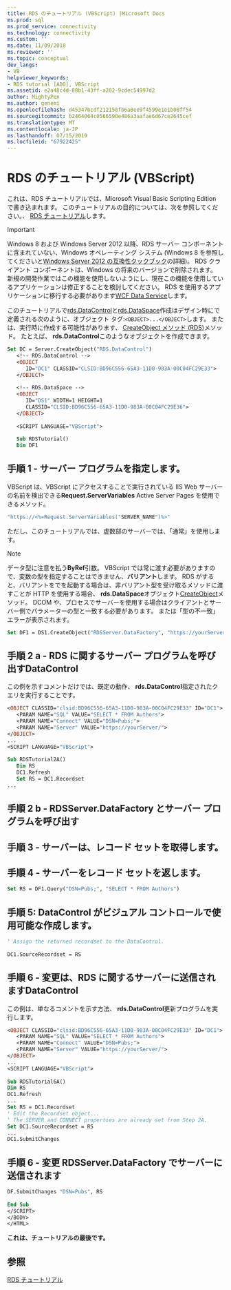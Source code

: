 ```yaml
---
title: RDS のチュートリアル (VBScript) |Microsoft Docs
ms.prod: sql
ms.prod_service: connectivity
ms.technology: connectivity
ms.custom: ''
ms.date: 11/09/2018
ms.reviewer: ''
ms.topic: conceptual
dev_langs:
- VB
helpviewer_keywords:
- RDS tutorial [ADO], VBScript
ms.assetid: e2a48c4d-88b1-43ff-a202-9cdec54997d2
author: MightyPen
ms.author: genemi
ms.openlocfilehash: d45347bcdf212158fb6a0ee9f4599e1e1b00ff54
ms.sourcegitcommit: b2464064c0566590e486a3aafae6d67ce2645cef
ms.translationtype: MT
ms.contentlocale: ja-JP
ms.lasthandoff: 07/15/2019
ms.locfileid: "67922425"
---
```

# <a name="rds-tutorial-vbscript"></a>RDS のチュートリアル (VBScript)
これは、RDS チュートリアルでは、Microsoft Visual Basic Scripting Edition で書き込まれます。 このチュートリアルの目的については、次を参照してください。、 [RDS チュートリアル](../../../ado/guide/remote-data-service/rds-tutorial.md)します。  
  
> [!IMPORTANT]
>  Windows 8 および Windows Server 2012 以降、RDS サーバー コンポーネントに含まれていない、Windows オペレーティング システム (Windows 8 を参照してくださいと[Windows Server 2012 の互換性クックブック](https://www.microsoft.com/download/details.aspx?id=27416)の詳細)。 RDS クライアント コンポーネントは、Windows の将来のバージョンで削除されます。 新規の開発作業ではこの機能を使用しないようにし、現在この機能を使用しているアプリケーションは修正することを検討してください。 RDS を使用するアプリケーションに移行する必要があります[WCF Data Service](https://go.microsoft.com/fwlink/?LinkId=199565)します。  
  
 このチュートリアルで[rds.DataControl](../../../ado/reference/rds-api/datacontrol-object-rds.md)と[rds.DataSpace](../../../ado/reference/rds-api/dataspace-object-rds.md)作成はデザイン時にで定義される次のように、オブジェクト タグ:`<OBJECT>...</OBJECT>`します。 または、実行時に作成する可能性があります、 [CreateObject メソッド (RDS)](../../../ado/reference/rds-api/createobject-method-rds.md)メソッド。 たとえば、 **rds.DataControl**このようなオブジェクトを作成できます。  
  
```vb
Set DC = Server.CreateObject("RDS.DataControl")  
   <!-- RDS.DataControl -->  
   <OBJECT   
      ID="DC1" CLASSID="CLSID:BD96C556-65A3-11D0-983A-00C04FC29E33">  
   </OBJECT>  
  
   <!-- RDS.DataSpace -->  
   <OBJECT   
      ID="DS1" WIDTH=1 HEIGHT=1  
      CLASSID="CLSID:BD96C556-65A3-11D0-983A-00C04FC29E36">  
   </OBJECT>  
  
   <SCRIPT LANGUAGE="VBScript">  
  
   Sub RDSTutorial()  
   Dim DF1   
```  
  
## <a name="step-1---specify-a-server-program"></a>手順 1 - サーバー プログラムを指定します。  
 VBScript は、VBScript にアクセスすることで実行されている IIS Web サーバーの名前を検出できる**Request.ServerVariables** Active Server Pages を使用できるメソッド。  
  
```vb
"https://<%=Request.ServerVariables("SERVER_NAME")%>"  
```  
  
 ただし、このチュートリアルでは、虚数部のサーバーでは、「通常」を使用します。  
  
> [!NOTE]
>  データ型に注意を払う**ByRef**引数。 VBScript では常に渡す必要がありますので、変数の型を指定することはできません、**バリアント**します。 RDS がすると、バリアントをでを起動する場合は、非バリアント型を受け取るメソッドに渡すことが HTTP を使用する場合、 **rds.DataSpace**オブジェクト[CreateObject](../../../ado/reference/rds-api/createobject-method-rds.md)メソッド。 DCOM や、プロセスでサーバーを使用する場合はクライアントとサーバー側でパラメーターの型と一致する必要があります。 または「型の不一致」エラーが表示されます。  
  
```vb
Set DF1 = DS1.CreateObject("RDSServer.DataFactory", "https://yourServer")  
```  
  
## <a name="step-2a---invoke-the-server-program-with-rdsdatacontrol"></a>手順 2 a - RDS に関するサーバー プログラムを呼び出すDataControl  
 この例を示すコメントだけでは、既定の動作、 **rds.DataControl**指定されたクエリを実行することです。  
  
```vb
<OBJECT CLASSID="clsid:BD96C556-65A3-11D0-983A-00C04FC29E33" ID="DC1">  
   <PARAM NAME="SQL" VALUE="SELECT * FROM Authors">  
   <PARAM NAME="Connect" VALUE="DSN=Pubs;">  
   <PARAM NAME="Server" VALUE="https://yourServer/">  
</OBJECT>  
...  
<SCRIPT LANGUAGE="VBScript">  
  
Sub RDSTutorial2A()  
   Dim RS  
   DC1.Refresh  
   Set RS = DC1.Recordset  
...  
```  
  
## <a name="step-2b---invoke-the-server-program-with-rdsserverdatafactory"></a>手順 2 b - RDSServer.DataFactory とサーバー プログラムを呼び出す  
  
## <a name="step-3---server-obtains-a-recordset"></a>手順 3 - サーバーは、レコード セットを取得します。  
  
## <a name="step-4---server-returns-the-recordset"></a>手順 4 - サーバーをレコード セットを返します。  
  
```vb
Set RS = DF1.Query("DSN=Pubs;", "SELECT * FROM Authors")  
```  
  
## <a name="step-5---datacontrol-is-made-usable-by-visual-controls"></a>手順 5: DataControl がビジュアル コントロールで使用可能な作成します。  
  
```vb
' Assign the returned recordset to the DataControl.  
  
DC1.SourceRecordset = RS  
```  
  
## <a name="step-6a---changes-are-sent-to-the-server-with-rdsdatacontrol"></a>手順 6 - 変更は、RDS に関するサーバーに送信されますDataControl  
 この例は、単なるコメントを示す方法、 **rds.DataControl**更新プログラムを実行します。  
  
```vb
<OBJECT CLASSID="clsid:BD96C556-65A3-11D0-983A-00C04FC29E33" ID="DC1">  
   <PARAM NAME="SQL" VALUE="SELECT * FROM Authors">  
   <PARAM NAME="Connect" VALUE="DSN=Pubs;">  
   <PARAM NAME="Server" VALUE="https://yourServer/">  
</OBJECT>  
...  
<SCRIPT LANGUAGE="VBScript">  
  
Sub RDSTutorial6A()  
Dim RS  
DC1.Refresh  
...  
Set RS = DC1.Recordset  
' Edit the Recordset object...  
' The SERVER and CONNECT properties are already set from Step 2A.  
Set DC1.SourceRecordset = RS  
...  
DC1.SubmitChanges  
```  
  
## <a name="step-6b---changes-are-sent-to-the-server-with-rdsserverdatafactory"></a>手順 6 - 変更 RDSServer.DataFactory でサーバーに送信されます  
  
```vb
DF.SubmitChanges "DSN=Pubs", RS  
  
End Sub  
</SCRIPT>  
</BODY>  
</HTML>  
```  
  
 **これは、チュートリアルの最後です。**  
  
## <a name="see-also"></a>参照  
 [RDS チュートリアル](../../../ado/guide/remote-data-service/rds-tutorial.md)   

